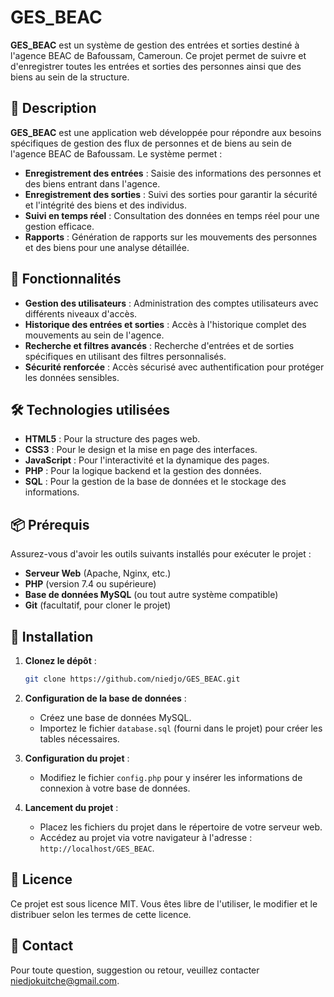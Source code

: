 # GES_BEAC

**GES_BEAC** est un système de gestion des entrées et sorties destiné à l'agence BEAC de Bafoussam, Cameroun. Ce projet permet de suivre et d'enregistrer toutes les entrées et sorties des personnes ainsi que des biens au sein de la structure.

## 📝 Description

**GES_BEAC** est une application web développée pour répondre aux besoins spécifiques de gestion des flux de personnes et de biens au sein de l'agence BEAC de Bafoussam. Le système permet :

- **Enregistrement des entrées** : Saisie des informations des personnes et des biens entrant dans l'agence.
- **Enregistrement des sorties** : Suivi des sorties pour garantir la sécurité et l'intégrité des biens et des individus.
- **Suivi en temps réel** : Consultation des données en temps réel pour une gestion efficace.
- **Rapports** : Génération de rapports sur les mouvements des personnes et des biens pour une analyse détaillée.

## 🚀 Fonctionnalités

- **Gestion des utilisateurs** : Administration des comptes utilisateurs avec différents niveaux d'accès.
- **Historique des entrées et sorties** : Accès à l'historique complet des mouvements au sein de l'agence.
- **Recherche et filtres avancés** : Recherche d'entrées et de sorties spécifiques en utilisant des filtres personnalisés.
- **Sécurité renforcée** : Accès sécurisé avec authentification pour protéger les données sensibles.

## 🛠️ Technologies utilisées

- **HTML5** : Pour la structure des pages web.
- **CSS3** : Pour le design et la mise en page des interfaces.
- **JavaScript** : Pour l'interactivité et la dynamique des pages.
- **PHP** : Pour la logique backend et la gestion des données.
- **SQL** : Pour la gestion de la base de données et le stockage des informations.

## 📦 Prérequis

Assurez-vous d'avoir les outils suivants installés pour exécuter le projet :

- **Serveur Web** (Apache, Nginx, etc.)
- **PHP** (version 7.4 ou supérieure)
- **Base de données MySQL** (ou tout autre système compatible)
- **Git** (facultatif, pour cloner le projet)

## 🔧 Installation

1. **Clonez le dépôt** :
   ```bash
   git clone https://github.com/niedjo/GES_BEAC.git
   ```

2. **Configuration de la base de données** :
   - Créez une base de données MySQL.
   - Importez le fichier `database.sql` (fourni dans le projet) pour créer les tables nécessaires.

3. **Configuration du projet** :
   - Modifiez le fichier `config.php` pour y insérer les informations de connexion à votre base de données.

4. **Lancement du projet** :
   - Placez les fichiers du projet dans le répertoire de votre serveur web.
   - Accédez au projet via votre navigateur à l'adresse : `http://localhost/GES_BEAC`.

## 📜 Licence

Ce projet est sous licence MIT. Vous êtes libre de l'utiliser, le modifier et le distribuer selon les termes de cette licence.

## 📧 Contact

Pour toute question, suggestion ou retour, veuillez contacter [niedjokuitche@gmail.com](mailto:niedjokuitche@gmail.com).
